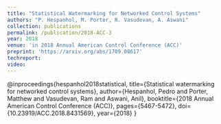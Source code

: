 ```yaml
---
title: "Statistical Watermarking for Networked Control Systems"
authors: "P. Hespanhol, M. Porter, R. Vasudevan, A. Aswani"
collection: publications
permalink: /publication/2018-ACC-3
year: 2018
venue: 'in 2018 Annual American Control Conference (ACC)'
preprint: 'https://arxiv.org/abs/1709.08617'
techreport:
video:
---
```

@inproceedings{hespanhol2018statistical, 
  title={Statistical watermarking for networked control systems},
  author={Hespanhol, Pedro and Porter, Matthew and Vasudevan, Ram and Aswani, Anil},
  booktitle={2018 Annual American Control Conference (ACC)},
  pages={5467-5472},
  doi={10.23919/ACC.2018.8431569},
  year={2018}
}
